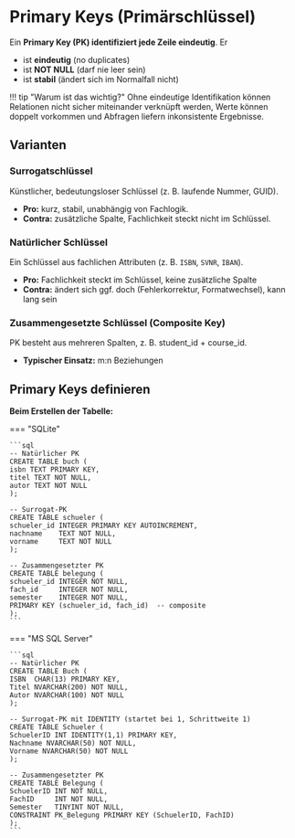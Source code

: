 # Primary Keys (Primärschlüssel)

Ein **Primary Key (PK) identifiziert jede Zeile eindeutig**. Er

- ist **eindeutig** (no duplicates)
- ist **NOT NULL** (darf nie leer sein)
- ist **stabil** (ändert sich im Normalfall nicht)

!!! tip "Warum ist das wichtig?"
    Ohne eindeutige Identifikation können Relationen nicht sicher miteinander verknüpft werden, Werte können doppelt vorkommen und Abfragen liefern inkonsistente Ergebnisse.

## Varianten

### Surrogatschlüssel

Künstlicher, bedeutungsloser Schlüssel (z. B. laufende Nummer, GUID).

- **Pro:** kurz, stabil, unabhängig von Fachlogik.
- **Contra:** zusätzliche Spalte, Fachlichkeit steckt nicht im Schlüssel.


### Natürlicher Schlüssel

Ein Schlüssel aus fachlichen Attributen (z. B. `ISBN`, `SVNR`, `IBAN`).

- **Pro:** Fachlichkeit steckt im Schlüssel, keine zusätzliche Spalte
- **Contra:** ändert sich ggf. doch (Fehlerkorrektur, Formatwechsel), kann lang sein


### Zusammengesetzte Schlüssel (Composite Key)

PK besteht aus mehreren Spalten, z. B. student_id + course_id.

- **Typischer Einsatz:** m:n Beziehungen


## Primary Keys definieren

**Beim Erstellen der Tabelle:**

=== "SQLite"

    ```sql
    -- Natürlicher PK
    CREATE TABLE buch (
    isbn TEXT PRIMARY KEY,
    titel TEXT NOT NULL,
    autor TEXT NOT NULL
    );

    -- Surrogat-PK
    CREATE TABLE schueler (
    schueler_id INTEGER PRIMARY KEY AUTOINCREMENT, 
    nachname    TEXT NOT NULL,
    vorname     TEXT NOT NULL
    );

    -- Zusammengesetzter PK
    CREATE TABLE belegung (
    schueler_id INTEGER NOT NULL,
    fach_id     INTEGER NOT NULL,
    semester    INTEGER NOT NULL,
    PRIMARY KEY (schueler_id, fach_id)  -- composite
    );
    ```
=== "MS SQL Server"

    ```sql
    -- Natürlicher PK
    CREATE TABLE Buch (
    ISBN  CHAR(13) PRIMARY KEY,
    Titel NVARCHAR(200) NOT NULL,
    Autor NVARCHAR(100) NOT NULL
    );

    -- Surrogat-PK mit IDENTITY (startet bei 1, Schrittweite 1)
    CREATE TABLE Schueler (
    SchuelerID INT IDENTITY(1,1) PRIMARY KEY,
    Nachname NVARCHAR(50) NOT NULL,
    Vorname NVARCHAR(50) NOT NULL
    );
    
    -- Zusammengesetzter PK
    CREATE TABLE Belegung (
    SchuelerID INT NOT NULL,
    FachID     INT NOT NULL,
    Semester   TINYINT NOT NULL,
    CONSTRAINT PK_Belegung PRIMARY KEY (SchuelerID, FachID)
    );
    ```



